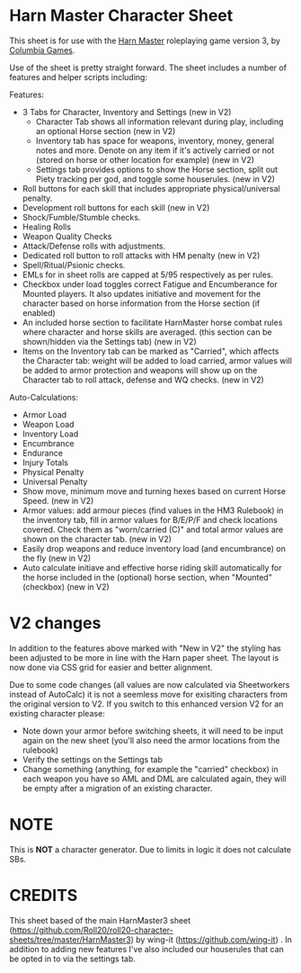 Harn Master Character Sheet
===========================

This sheet is for use with the [Harn Master](http://columbiagames.com/cgi-bin/query/cfg/zoom.cfg?product_id=4001) roleplaying game version 3, by [Columbia Games](http://columbiagames.com/).

Use of the sheet is pretty straight forward.  The sheet includes a number of features and helper scripts including:


Features:
* 3 Tabs for Character, Inventory and Settings (new in V2)
  * Character Tab shows all information relevant during play, including an optional Horse section (new in V2)
  * Inventory tab has space for weapons, inventory, money, general notes and more. Denote on any item if it's actively carried or not (stored on horse or other location for example) (new in V2)
  * Settings tab provides options to show the Horse section, split out Piety tracking per god, and toggle some houserules. (new in V2)
* Roll buttons for each skill that includes appropriate physical/universal penalty.
* Development roll buttons for each skill (new in V2)
* Shock/Fumble/Stumble checks.
* Healing Rolls
* Weapon Quality Checks
* Attack/Defense rolls with adjustments.
* Dedicated roll button to roll attacks with HM penalty (new in V2)
* Spell/Ritual/Psionic checks.
* EMLs for in sheet rolls are capped at 5/95 respectively as per rules.
* Checkbox under load toggles correct Fatigue and Encumberance for Mounted players. It also updates initiative and movement for the character based on horse information from the Horse section (if enabled)
* An included horse section to facilitate HarnMaster horse combat rules where character and horse skills are averaged. (this section can be shown/hidden via the Settings tab) (new in V2)
* Items on the Inventory tab can be marked as "Carried", which affects the Character tab: weight will be added to load carried, armor values will be added to armor protection and weapons will show up on the Character tab to roll attack, defense and WQ checks. (new in V2)


Auto-Calculations:
* Armor Load
* Weapon Load
* Inventory Load
* Encumbrance
* Endurance
* Injury Totals
* Physical Penalty
* Universal Penalty
* Show move, minimum move and turning hexes based on current Horse Speed.  (new in V2)
* Armor values: add armour pieces (find values in the HM3 Rulebook) in the inventory tab, fill in armor values for B/E/P/F and check locations covered. Check them as "worn/carried (C)" and total armor values are shown on the character tab. (new in V2)
* Easily drop weapons and reduce inventory load (and encumbrance) on the fly (new in V2)
* Auto calculate initiave and effective horse riding skill automatically for the horse included in the (optional) horse section, when "Mounted" (checkbox) (new in V2)

V2 changes
=======
In addition to the features above marked with "New in V2" the styling has been adjusted to be more in line with the Harn paper sheet. The layout is now done via CSS grid for easier and better alignment. 

Due to some code changes (all values are now calculated via Sheetworkers instead of AutoCalc) it is not a seemless move for exisiting characters from the original version to V2. If you switch to this enhanced version V2 for an existing character please:
- Note down your armor before switching sheets, it will need to be input again on the new sheet (you'll also need the armor locations from the rulebook)
- Verify the settings on the Settings tab 
- Change something (anything, for example the "carried" checkbox) in each weapon you have so AML and DML are calculated again, they will be empty after a migration of an existing character.

NOTE
====

This is **NOT** a character generator.  Due to limits in logic it does not calculate SBs.


CREDITS
===========

This sheet based of the main HarnMaster3 sheet (https://github.com/Roll20/roll20-character-sheets/tree/master/HarnMaster3) by wing-it (https://github.com/wing-it) . In addition to adding new features I've also included our houserules that can be opted in to via the settings tab.




